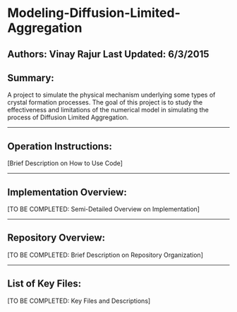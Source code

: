 # Modeling-Diffusion-Limited-Aggregation
Authors: Vinay Rajur
Last Updated: 6/3/2015
-------------------------------------------------------------------------------
Summary:
-------------------------------------------------------------------------------
A project to simulate the physical mechanism underlying some types of crystal 
formation processes. The goal of this project is to study the effectiveness and
limitations of the numerical model in simulating the process of Diffusion 
Limited Aggregation.

-------------------------------------------------------------------------------
Operation Instructions:
-------------------------------------------------------------------------------
[Brief Description on How to Use Code]

-------------------------------------------------------------------------------
Implementation Overview:
-------------------------------------------------------------------------------
[TO BE COMPLETED: Semi-Detailed Overview on Implementation]

-------------------------------------------------------------------------------
Repository Overview:
-------------------------------------------------------------------------------
[TO BE COMPLETED: Brief Description on Repository Organization]

-------------------------------------------------------------------------------
List of Key Files:
-------------------------------------------------------------------------------
[TO BE COMPLETED: Key Files and Descriptions]


